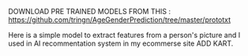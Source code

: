 DOWNLOAD PRE TRAINED MODELS FROM THIS :    https://github.com/tringn/AgeGenderPrediction/tree/master/prototxt


Here is a simple model to extract features from a person's picture and  I used in AI recommentation system in my ecommerse site ADD KART.

